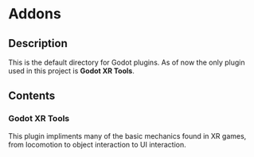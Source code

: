 # Addons

## Description

This is the default directory for Godot plugins.
As of now the only plugin used in this project is **Godot XR Tools**.

## Contents

### Godot XR Tools

This plugin impliments many of the basic mechanics found in XR games, from locomotion to object interaction to UI interaction.
